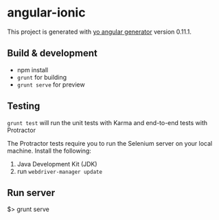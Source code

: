 # angular-ionic

This project is generated with [yo angular generator](https://github.com/yeoman/generator-angular)
version 0.11.1.

## Build & development

- npm install
- `grunt` for building
- `grunt serve` for preview

## Testing

`grunt test` will run the unit tests with Karma and end-to-end tests with Protractor

The Protractor tests require you to run the Selenium server on your local machine. Install the following: 
1. Java Development Kit (JDK)
2. run `webdriver-manager update`

## Run server

$> grunt serve
